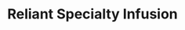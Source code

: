 ---
title: "Reliant Specialty Infusion"
url: /lake-charles/reliant-specialty-infusion/
shop: shop
---